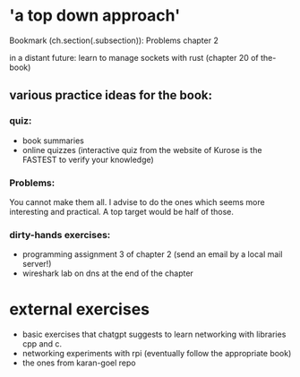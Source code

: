 # 'a top down approach'

Bookmark (ch.section(.subsection)): Problems chapter 2


in a distant future: learn to manage sockets with rust (chapter 20 of the-book)

## various practice ideas for the book:

### quiz:
- book summaries
- online quizzes  (interactive quiz from the website of Kurose is the FASTEST to verify your knowledge)

### Problems:
You cannot make them all. I advise to do the ones which seems more interesting and practical. A top target would be half of those.

### dirty-hands exercises:
- programming assignment 3 of chapter 2 (send an email by a local mail server!)
- wireshark lab on dns at the end of the chapter

# external exercises
- basic exercises that chatgpt suggests to learn networking with libraries cpp and c.
- networking experiments with rpi (eventually follow the appropriate book)
- the ones from karan-goel repo
